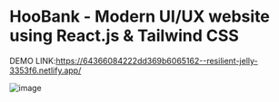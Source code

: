 # HooBank - Modern UI/UX website using React.js & Tailwind CSS
DEMO LINK:https://64366084222dd369b6065162--resilient-jelly-3353f6.netlify.app/

![image](https://user-images.githubusercontent.com/97854285/231388131-595f8632-f8d3-4b67-b888-30301a3d2f7e.png)
